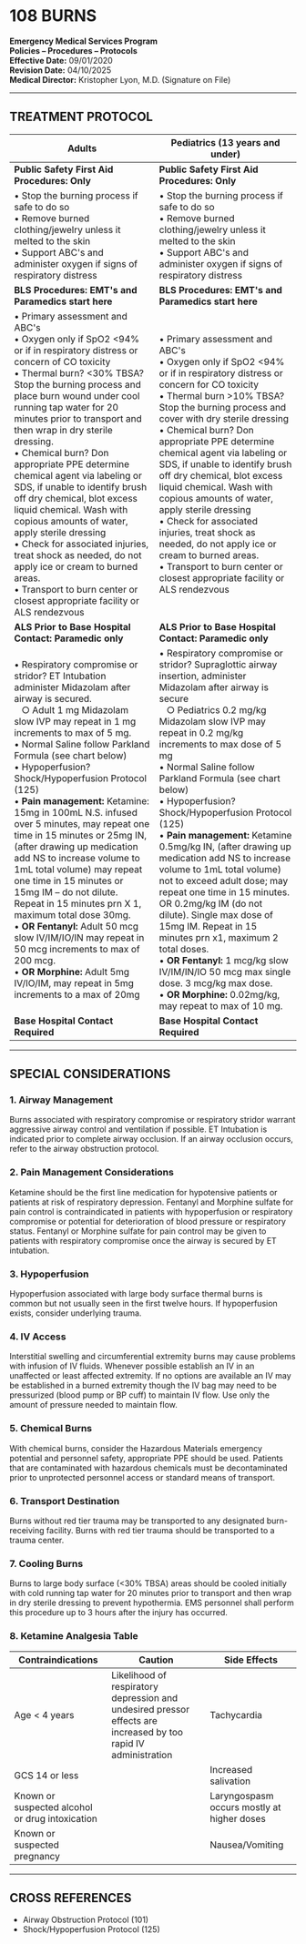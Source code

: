 # 108 BURNS

**Emergency Medical Services Program**  
**Policies – Procedures – Protocols**  
**Effective Date:** 09/01/2020  
**Revision Date:** 04/10/2025  
**Medical Director:** Kristopher Lyon, M.D. (Signature on File)

---

## TREATMENT PROTOCOL

| **Adults** | **Pediatrics (13 years and under)** |
|------------|-------------------------------------|
| **Public Safety First Aid Procedures: Only** | **Public Safety First Aid Procedures: Only** |
| • Stop the burning process if safe to do so<br>• Remove burned clothing/jewelry unless it melted to the skin<br>• Support ABC's and administer oxygen if signs of respiratory distress | • Stop the burning process if safe to do so<br>• Remove burned clothing/jewelry unless it melted to the skin<br>• Support ABC's and administer oxygen if signs of respiratory distress |
| **BLS Procedures: EMT's and Paramedics start here** | **BLS Procedures: EMT's and Paramedics start here** |
| • Primary assessment and ABC's<br>• Oxygen only if SpO2 <94% or if in respiratory distress or concern of CO toxicity<br>• Thermal burn? <30% TBSA? Stop the burning process and place burn wound under cool running tap water for 20 minutes prior to transport and then wrap in dry sterile dressing.<br>• Chemical burn? Don appropriate PPE determine chemical agent via labeling or SDS, if unable to identify brush off dry chemical, blot excess liquid chemical. Wash with copious amounts of water, apply sterile dressing<br>• Check for associated injuries, treat shock as needed, do not apply ice or cream to burned areas.<br>• Transport to burn center or closest appropriate facility or ALS rendezvous | • Primary assessment and ABC's<br>• Oxygen only if SpO2 <94% or if in respiratory distress or concern for CO toxicity<br>• Thermal burn >10% TBSA? Stop the burning process and cover with dry sterile dressing<br>• Chemical burn? Don appropriate PPE determine chemical agent via labeling or SDS, if unable to identify brush off dry chemical, blot excess liquid chemical. Wash with copious amounts of water, apply sterile dressing<br>• Check for associated injuries, treat shock as needed, do not apply ice or cream to burned areas.<br>• Transport to burn center or closest appropriate facility or ALS rendezvous |
| **ALS Prior to Base Hospital Contact: Paramedic only** | **ALS Prior to Base Hospital Contact: Paramedic only** |
| • Respiratory compromise or stridor? ET Intubation administer Midazolam after airway is secured.<br>&nbsp;&nbsp;&nbsp;○ Adult 1 mg Midazolam slow IVP may repeat in 1 mg increments to max of 5 mg.<br>• Normal Saline follow Parkland Formula (see chart below)<br>• Hypoperfusion? Shock/Hypoperfusion Protocol (125)<br>• **Pain management:** Ketamine: 15mg in 100mL N.S. infused over 5 minutes, may repeat one time in 15 minutes or 25mg IN, (after drawing up medication add NS to increase volume to 1mL total volume) may repeat one time in 15 minutes or 15mg IM – do not dilute. Repeat in 15 minutes prn X 1, maximum total dose 30mg.<br>• **OR Fentanyl:** Adult 50 mcg slow IV/IM/IO/IN may repeat in 50 mcg increments to max of 200 mcg.<br>• **OR Morphine:** Adult 5mg IV/IO/IM, may repeat in 5mg increments to a max of 20mg | • Respiratory compromise or stridor? Supraglottic airway insertion, administer Midazolam after airway is secure<br>&nbsp;&nbsp;&nbsp;○ Pediatrics 0.2 mg/kg Midazolam slow IVP may repeat in 0.2 mg/kg increments to max dose of 5 mg<br>• Normal Saline follow Parkland Formula (see chart below)<br>• Hypoperfusion? Shock/Hypoperfusion Protocol (125)<br>• **Pain management:** Ketamine 0.5mg/kg IN, (after drawing up medication add NS to increase volume to 1mL total volume) not to exceed adult dose; may repeat one time in 15 minutes. OR 0.2mg/kg IM (do not dilute). Single max dose of 15mg IM. Repeat in 15 minutes prn x1, maximum 2 total doses.<br>• **OR Fentanyl:** 1 mcg/kg slow IV/IM/IN/IO 50 mcg max single dose. 3 mcg/kg max dose.<br>• **OR Morphine:** 0.02mg/kg, may repeat to max of 10 mg. |
| **Base Hospital Contact Required** | **Base Hospital Contact Required** |

---

## SPECIAL CONSIDERATIONS

### 1. Airway Management

Burns associated with respiratory compromise or respiratory stridor warrant aggressive airway control and ventilation if possible. ET Intubation is indicated prior to complete airway occlusion. If an airway occlusion occurs, refer to the airway obstruction protocol.

### 2. Pain Management Considerations

Ketamine should be the first line medication for hypotensive patients or patients at risk of respiratory depression. Fentanyl and Morphine sulfate for pain control is contraindicated in patients with hypoperfusion or respiratory compromise or potential for deterioration of blood pressure or respiratory status. Fentanyl or Morphine sulfate for pain control may be given to patients with respiratory compromise once the airway is secured by ET intubation.

### 3. Hypoperfusion

Hypoperfusion associated with large body surface thermal burns is common but not usually seen in the first twelve hours. If hypoperfusion exists, consider underlying trauma.

### 4. IV Access

Interstitial swelling and circumferential extremity burns may cause problems with infusion of IV fluids. Whenever possible establish an IV in an unaffected or least affected extremity. If no options are available an IV may be established in a burned extremity though the IV bag may need to be pressurized (blood pump or BP cuff) to maintain IV flow. Use only the amount of pressure needed to maintain flow.

### 5. Chemical Burns

With chemical burns, consider the Hazardous Materials emergency potential and personnel safety, appropriate PPE should be used. Patients that are contaminated with hazardous chemicals must be decontaminated prior to unprotected personnel access or standard means of transport.

### 6. Transport Destination

Burns without red tier trauma may be transported to any designated burn-receiving facility. Burns with red tier trauma should be transported to a trauma center.

### 7. Cooling Burns

Burns to large body surface (<30% TBSA) areas should be cooled initially with cold running tap water for 20 minutes prior to transport and then wrap in dry sterile dressing to prevent hypothermia. EMS personnel shall perform this procedure up to 3 hours after the injury has occurred.

### 8. Ketamine Analgesia Table

| **Contraindications** | **Caution** | **Side Effects** |
|----------------------|-------------|------------------|
| Age < 4 years | Likelihood of respiratory depression and undesired pressor effects are increased by too rapid IV administration | Tachycardia |
| GCS 14 or less | | Increased salivation |
| Known or suspected alcohol or drug intoxication | | Laryngospasm occurs mostly at higher doses |
| Known or suspected pregnancy | | Nausea/Vomiting |

---

## CROSS REFERENCES

- Airway Obstruction Protocol (101)
- Shock/Hypoperfusion Protocol (125)



